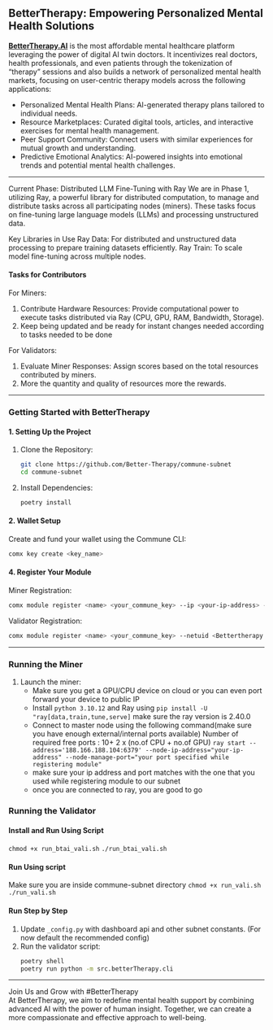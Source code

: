 
## BetterTherapy: Empowering Personalized Mental Health Solutions  

[**BetterTherapy.AI**]("https://bettertherapy.ai/) is the most affordable mental healthcare platform leveraging the power of digital AI twin doctors. It incentivizes real doctors, health professionals, and even patients through the tokenization of “therapy” sessions and also builds a network of personalized mental health markets, focusing on user-centric therapy models across the following applications:  
- Personalized Mental Health Plans: AI-generated therapy plans tailored to individual needs.  
- Resource Marketplaces: Curated digital tools, articles, and interactive exercises for mental health management.  
- Peer Support Community: Connect users with similar experiences for mutual growth and understanding.  
- Predictive Emotional Analytics: AI-powered insights into emotional trends and potential mental health challenges.   

---

Current Phase: Distributed LLM Fine-Tuning with Ray
We are in Phase 1, utilizing Ray, a powerful library for distributed computation, to manage and distribute tasks across all participating nodes (miners). These tasks focus on fine-tuning large language models (LLMs) and processing unstructured data.

Key Libraries in Use
Ray Data: For distributed and unstructured data processing to prepare training datasets efficiently.
Ray Train: To scale model fine-tuning across multiple nodes.

#### Tasks for Contributors  

For Miners:  
1. Contribute Hardware Resources: Provide computational power to execute tasks distributed via Ray (CPU, GPU, RAM, Bandwidth, Storage).
2. Keep being updated and be ready for instant changes needed according to tasks needed to be done

For Validators:  
1. Evaluate Miner Responses: Assign scores based on the total resources contributed by miners. 
2. More the quantity and quality of resources more the rewards. 

---

### Getting Started with BetterTherapy  

#### 1. Setting Up the Project  
1. Clone the Repository:  
   ```bash
   git clone https://github.com/Better-Therapy/commune-subnet
   cd commune-subnet 
   ```  
2. Install Dependencies:  
   ```bash
   poetry install  
   ```  

#### 2. Wallet Setup  
Create and fund your wallet using the Commune CLI:  
```bash
comx key create <key_name>  
```  

#### 4. Register Your Module  

Miner Registration:  
```bash
comx module register <name> <your_commune_key> --ip <your-ip-address> --port <port> --netuid <Bettertherapy netuid>  
```  

Validator Registration:  
```bash
comx module register <name> <your_commune_key> --netuid <Bettertherapy netuid>  
```  

---

### Running the Miner  

1. Launch the miner:  
   - Make sure you get a GPU/CPU device on cloud or you can even port forward your device to public IP
   - Install `python 3.10.12` and Ray using `pip install -U "ray[data,train,tune,serve]` make sure the ray version is 2.40.0
   - Connect to master node using the following command(make sure you have enough external/internal ports available) Number of required free ports : 10+ 2 x (no.of CPU + no.of GPU)
      `ray start --address='188.166.188.104:6379' --node-ip-address="your-ip-address" --node-manage-port="your port specified while registering module"`
   - make sure your ip address and port matches with the one that you used while registering module to our subnet
   - once you are connected to ray, you are good to go
   

### Running the Validator  

#### Install and Run Using Script
`chmod +x run_btai_vali.sh`
`./run_btai_vali.sh`

#### Run Using script
Make sure you are inside commune-subnet directory
`chmod +x run_vali.sh`
`./run_vali.sh`

#### Run Step by Step

1. Update `_config.py` with dashboard api and other subnet constants. (For now default the recommended config)  
2. Run the validator script:  
   ```bash
   poetry shell  
   poetry run python -m src.betterTherapy.cli 
   ```  

---

Join Us and Grow with #BetterTherapy  
At BetterTherapy, we aim to redefine mental health support by combining advanced AI with the power of human insight. Together, we can create a more compassionate and effective approach to well-being.
